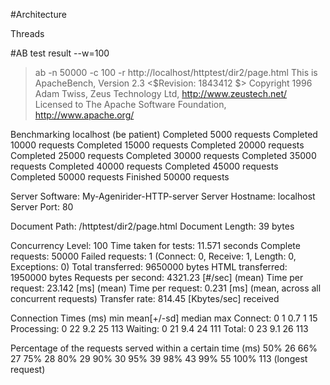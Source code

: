 #Architecture

Threads

#AB test result --w=100

> ab -n 50000 -c 100 -r http://localhost/httptest/dir2/page.html
This is ApacheBench, Version 2.3 <$Revision: 1843412 $>
Copyright 1996 Adam Twiss, Zeus Technology Ltd, http://www.zeustech.net/
Licensed to The Apache Software Foundation, http://www.apache.org/

Benchmarking localhost (be patient)
Completed 5000 requests
Completed 10000 requests
Completed 15000 requests
Completed 20000 requests
Completed 25000 requests
Completed 30000 requests
Completed 35000 requests
Completed 40000 requests
Completed 45000 requests
Completed 50000 requests
Finished 50000 requests

Server Software: My-Agenirider-HTTP-server
Server Hostname: localhost
Server Port: 80

Document Path: /httptest/dir2/page.html
Document Length: 39 bytes

Concurrency Level: 100
Time taken for tests: 11.571 seconds
Complete requests: 50000
Failed requests: 1
(Connect: 0, Receive: 1, Length: 0, Exceptions: 0)
Total transferred: 9650000 bytes
HTML transferred: 1950000 bytes
Requests per second: 4321.23 [#/sec] (mean)
Time per request: 23.142 [ms] (mean)
Time per request: 0.231 [ms] (mean, across all concurrent requests)
Transfer rate: 814.45 [Kbytes/sec] received

Connection Times (ms)
min mean[+/-sd] median max
Connect: 0 1 0.7 1 15
Processing: 0 22 9.2 25 113
Waiting: 0 21 9.4 24 111
Total: 0 23 9.1 26 113

Percentage of the requests served within a certain time (ms)
50% 26
66% 27
75% 28
80% 29
90% 30
95% 39
98% 43
99% 55
100% 113 (longest request)
